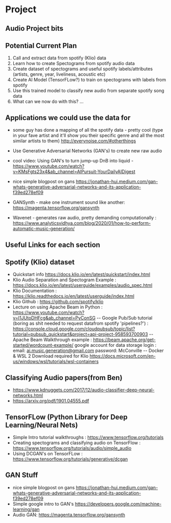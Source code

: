 # Project

Audio Project bits
--------------------
Potential Current Plan
-----------
1) Call and extract data from spotify (Klio) data
2) Learn how to create Spectograms from spotify audio data
3) Create dataset of spectograms and useful spotify labels/attributes (artists, genre, year, liveliness, acoustic etc) 
4) Create AI Model (TensorFLow?) to train on spectograms with labels from spotify
5) Use this trained model to classify new audio from separate spotify song data
6) What can we now do with this? 
...

Applications we could use the data for
-------------
- some guy has done a mapping of all the spotify data - pretty cool (type in your fave artist and it'll show you their specific genre and all the most similar artists to them) http://everynoise.com/#otherthings

- Use Generative Adversarial Networks (GAN's) to create new raw audio
- cool video: Using GAN's to turn jump-up DnB into liquid -https://www.youtube.com/watch?v=KMsFgts23x4&ab_channel=AIPursuit-YourDailyAIDigest
- nice simple blogpost on gans https://jonathan-hui.medium.com/gan-whats-generative-adversarial-networks-and-its-application-f39ed278ef09
- GANSynth - make one instrument sound like another: https://magenta.tensorflow.org/gansynth
- Wavenet - generates raw audio, pretty demanding computationally : https://www.analyticsvidhya.com/blog/2020/01/how-to-perform-automatic-music-generation/

Useful Links for each section
-----------------------------------------------------------------------------------

Spotify (Klio) dataset 
-------------
- Quickstart info https://docs.klio.io/en/latest/quickstart/index.html
- Klio Audio Separation and Spectogram Example : https://docs.klio.io/en/latest/userguide/examples/audio_spec.html
- Klio Documentation : https://klio.readthedocs.io/en/latest/userguide/index.html
- Klio Github : https://github.com/spotify/klio
- Lecture on using Apache Beam in Python : https://www.youtube.com/watch?v=I1JUtoDHFcg&ab_channel=PyConSG
-- Google Pub/Sub tutorial (boring as shit needed to request datafrom spotify 'pipelines?') : https://console.cloud.google.com/cloudpubsub/topic/list?tutorial=pubsub_quickstart&project=api-project-958593700903
-- Apache Beam Walkthrough example : https://beam.apache.org/get-started/wordcount-example/
google account for data storage login : email: ai.music.generation@gmail.com password: McConville
-- Docker & WSL 2 Download required for Klio https://docs.microsoft.com/en-us/windows/wsl/tutorials/wsl-containers


Classifying Audio papers(from Ben)
--------------
-  https://www.kdnuggets.com/2017/12/audio-classifier-deep-neural-networks.html
- https://arxiv.org/pdf/1901.04555.pdf


TensorFLow (Python Library for Deep Learning/Neural Nets)
---------------
- Simple Intro tutorial walkthroughs : https://www.tensorflow.org/tutorials
- Creating spectograms and classifying audio on TensorFlow : https://www.tensorflow.org/tutorials/audio/simple_audio
- Using DCGAN's on TensorFLow : https://www.tensorflow.org/tutorials/generative/dcgan

GAN Stuff 
---------------
- nice simple blogpost on gans https://jonathan-hui.medium.com/gan-whats-generative-adversarial-networks-and-its-application-f39ed278ef09
- Simple google intro to GAN's https://developers.google.com/machine-learning/gan
- Audio GAN: https://magenta.tensorflow.org/gansynth
